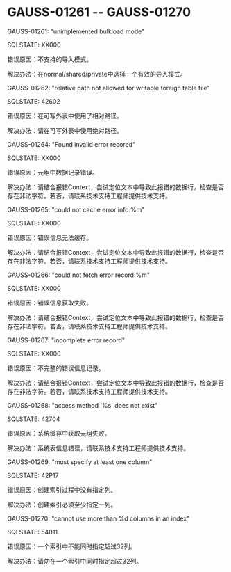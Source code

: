 # GAUSS-01261 -- GAUSS-01270<a name="ZH-CN_TOPIC_0302072900"></a>

GAUSS-01261: "unimplemented bulkload mode"

SQLSTATE: XX000

错误原因：不支持的导入模式。

解决办法：在normal/shared/private中选择一个有效的导入模式。

GAUSS-01262: "relative path not allowed for writable foreign table file"

SQLSTATE: 42602

错误原因：在可写外表中使用了相对路径。

解决办法：请在可写外表中使用绝对路径。

GAUSS-01264: "Found invalid error recored"

SQLSTATE: XX000

错误原因：元组中数据记录错误。

解决办法：请结合报错Context，尝试定位文本中导致此报错的数据行，检查是否存在非法字符。若否，请联系技术支持工程师提供技术支持。

GAUSS-01265: "could not cache error info:%m"

SQLSTATE: XX000

错误原因：错误信息无法缓存。

解决办法：请结合报错Context，尝试定位文本中导致此报错的数据行，检查是否存在非法字符。若否，请联系技术支持工程师提供技术支持。

GAUSS-01266: "could not fetch error record:%m"

SQLSTATE: XX000

错误原因：错误信息获取失败。

解决办法：请结合报错Context，尝试定位文本中导致此报错的数据行，检查是否存在非法字符。若否，请联系技术支持工程师提供技术支持。

GAUSS-01267: "incomplete error record"

SQLSTATE: XX000

错误原因：不完整的错误信息记录。

解决办法：请结合报错Context，尝试定位文本中导致此报错的数据行，检查是否存在非法字符。若否，请联系技术支持工程师提供技术支持。

GAUSS-01268: "access method '%s' does not exist"

SQLSTATE: 42704

错误原因：系统缓存中获取元组失败。

解决办法：系统表信息错误，请联系技术支持工程师提供技术支持。

GAUSS-01269: "must specify at least one column"

SQLSTATE: 42P17

错误原因：创建索引过程中没有指定列。

解决办法：创建索引必须至少指定一列。

GAUSS-01270: "cannot use more than %d columns in an index"

SQLSTATE: 54011

错误原因：一个索引中不能同时指定超过32列。

解决办法：请勿在一个索引中同时指定超过32列。

